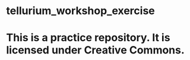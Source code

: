# tellurium_workshop_exercise
# This is a practice repository.  It is licensed under Creative Commons.

